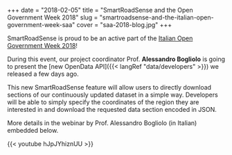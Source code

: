 +++
date = "2018-02-05"
title = "SmartRoadSense and the Open Government Week 2018"
slug = "smartroadsense-and-the-italian-open-government-week-saa"
cover = "saa-2018-blog.jpg"
+++

SmartRoadSense is proud to be an active part of the [Italian Open Government Week 2018](http://open.gov.it/saa2018/?lang=en)!

During this event, our project coordinator Prof.&nbsp;**Alessandro Bogliolo** is going to present the [new OpenData API]({{< langRef "data/developers" >}}) we released a few days ago.

This new SmartRoadSense feature will allow users to directly download sections of our continuously updated dataset in a simple way.
Developers will be able to simply specify the coordinates of the region they are interested in and download the requested data section encoded in JSON.

More details in the webinar by Prof. Alessandro Bogliolo (in Italian) embedded below.

{{< youtube hJpJYhiznUU >}}
